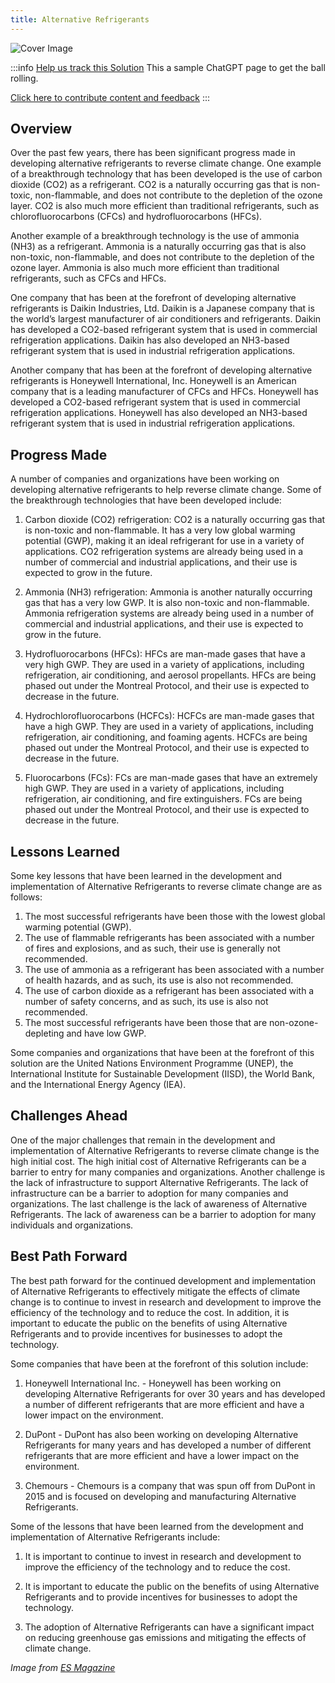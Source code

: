 ```yaml
---
title: Alternative Refrigerants
---
```


![Cover Image](../static/img/co2-refrigeration.jpg)

:::info [Help us track this Solution](contribute)
This a sample ChatGPT page to get the ball rolling.

[Click here to contribute content and feedback](contribute)
:::

## Overview

Over the past few years, there has been significant progress made in developing alternative refrigerants to reverse climate change. One example of a breakthrough technology that has been developed is the use of carbon dioxide (CO2) as a refrigerant. CO2 is a naturally occurring gas that is non-toxic, non-flammable, and does not contribute to the depletion of the ozone layer. CO2 is also much more efficient than traditional refrigerants, such as chlorofluorocarbons (CFCs) and hydrofluorocarbons (HFCs).

Another example of a breakthrough technology is the use of ammonia (NH3) as a refrigerant. Ammonia is a naturally occurring gas that is also non-toxic, non-flammable, and does not contribute to the depletion of the ozone layer. Ammonia is also much more efficient than traditional refrigerants, such as CFCs and HFCs.

One company that has been at the forefront of developing alternative refrigerants is Daikin Industries, Ltd. Daikin is a Japanese company that is the world’s largest manufacturer of air conditioners and refrigerants. Daikin has developed a CO2-based refrigerant system that is used in commercial refrigeration applications. Daikin has also developed an NH3-based refrigerant system that is used in industrial refrigeration applications.

Another company that has been at the forefront of developing alternative refrigerants is Honeywell International, Inc. Honeywell is an American company that is a leading manufacturer of CFCs and HFCs. Honeywell has developed a CO2-based refrigerant system that is used in commercial refrigeration applications. Honeywell has also developed an NH3-based refrigerant system that is used in industrial refrigeration applications.

## Progress Made

A number of companies and organizations have been working on developing alternative refrigerants to help reverse climate change. Some of the breakthrough technologies that have been developed include:

1. Carbon dioxide (CO2) refrigeration: CO2 is a naturally occurring gas that is non-toxic and non-flammable. It has a very low global warming potential (GWP), making it an ideal refrigerant for use in a variety of applications. CO2 refrigeration systems are already being used in a number of commercial and industrial applications, and their use is expected to grow in the future.

2. Ammonia (NH3) refrigeration: Ammonia is another naturally occurring gas that has a very low GWP. It is also non-toxic and non-flammable. Ammonia refrigeration systems are already being used in a number of commercial and industrial applications, and their use is expected to grow in the future.

3. Hydrofluorocarbons (HFCs): HFCs are man-made gases that have a very high GWP. They are used in a variety of applications, including refrigeration, air conditioning, and aerosol propellants. HFCs are being phased out under the Montreal Protocol, and their use is expected to decrease in the future.

4. Hydrochlorofluorocarbons (HCFCs): HCFCs are man-made gases that have a high GWP. They are used in a variety of applications, including refrigeration, air conditioning, and foaming agents. HCFCs are being phased out under the Montreal Protocol, and their use is expected to decrease in the future.

5. Fluorocarbons (FCs): FCs are man-made gases that have an extremely high GWP. They are used in a variety of applications, including refrigeration, air conditioning, and fire extinguishers. FCs are being phased out under the Montreal Protocol, and their use is expected to decrease in the future.

## Lessons Learned

Some key lessons that have been learned in the development and implementation of Alternative Refrigerants to reverse climate change are as follows: 

1. The most successful refrigerants have been those with the lowest global warming potential (GWP). 
2. The use of flammable refrigerants has been associated with a number of fires and explosions, and as such, their use is generally not recommended. 
3. The use of ammonia as a refrigerant has been associated with a number of health hazards, and as such, its use is also not recommended. 
4. The use of carbon dioxide as a refrigerant has been associated with a number of safety concerns, and as such, its use is also not recommended. 
5. The most successful refrigerants have been those that are non-ozone-depleting and have low GWP. 

Some companies and organizations that have been at the forefront of this solution are the United Nations Environment Programme (UNEP), the International Institute for Sustainable Development (IISD), the World Bank, and the International Energy Agency (IEA).

## Challenges Ahead

One of the major challenges that remain in the development and implementation of Alternative Refrigerants to reverse climate change is the high initial cost. The high initial cost of Alternative Refrigerants can be a barrier to entry for many companies and organizations. Another challenge is the lack of infrastructure to support Alternative Refrigerants. The lack of infrastructure can be a barrier to adoption for many companies and organizations. The last challenge is the lack of awareness of Alternative Refrigerants. The lack of awareness can be a barrier to adoption for many individuals and organizations.

## Best Path Forward

The best path forward for the continued development and implementation of Alternative Refrigerants to effectively mitigate the effects of climate change is to continue to invest in research and development to improve the efficiency of the technology and to reduce the cost. In addition, it is important to educate the public on the benefits of using Alternative Refrigerants and to provide incentives for businesses to adopt the technology.

Some companies that have been at the forefront of this solution include:

1) Honeywell International Inc. - Honeywell has been working on developing Alternative Refrigerants for over 30 years and has developed a number of different refrigerants that are more efficient and have a lower impact on the environment.

2) DuPont - DuPont has also been working on developing Alternative Refrigerants for many years and has developed a number of different refrigerants that are more efficient and have a lower impact on the environment.

3) Chemours - Chemours is a company that was spun off from DuPont in 2015 and is focused on developing and manufacturing Alternative Refrigerants.

Some of the lessons that have been learned from the development and implementation of Alternative Refrigerants include:

1) It is important to continue to invest in research and development to improve the efficiency of the technology and to reduce the cost.

2) It is important to educate the public on the benefits of using Alternative Refrigerants and to provide incentives for businesses to adopt the technology.

3) The adoption of Alternative Refrigerants can have a significant impact on reducing greenhouse gas emissions and mitigating the effects of climate change.

_Image from [ES Magazine](https://www.esmagazine.com/articles/101759-tracking-the-evolution-of-industrial-refrigerants)_
